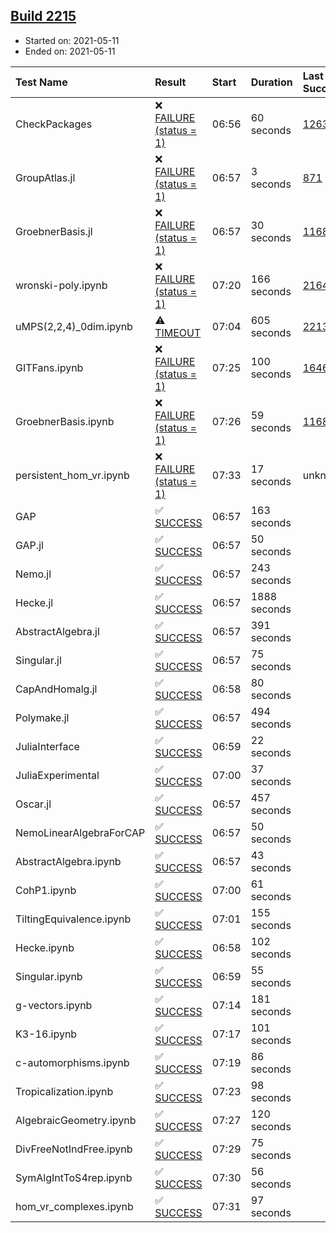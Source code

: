 ## [Build 2215](https://oscarci.mathematik.uni-kl.de/job/oscar-stable/2215/)

* Started on: 2021-05-11
* Ended on: 2021-05-11

| Test Name    | Result | Start | Duration | Last Success | First Failure |
|:-------------|:-------|:------|:---------|:-------------|:--------------|
| CheckPackages | ❌ [FAILURE (status = 1)](https://oscarci.mathematik.uni-kl.de/job/oscar-stable/2215/artifact/logs/build-2215/CheckPackages.log) | 06:56 | 60 seconds | [1263](https://oscarci.mathematik.uni-kl.de/job/oscar-stable/1263/) | [1264](https://oscarci.mathematik.uni-kl.de/job/oscar-stable/1264/) |
| GroupAtlas.jl | ❌ [FAILURE (status = 1)](https://oscarci.mathematik.uni-kl.de/job/oscar-stable/2215/artifact/logs/build-2215/GroupAtlas.jl.log) | 06:57 | 3 seconds | [871](https://oscarci.mathematik.uni-kl.de/job/oscar-stable/871/) | [872](https://oscarci.mathematik.uni-kl.de/job/oscar-stable/872/) |
| GroebnerBasis.jl | ❌ [FAILURE (status = 1)](https://oscarci.mathematik.uni-kl.de/job/oscar-stable/2215/artifact/logs/build-2215/GroebnerBasis.jl.log) | 06:57 | 30 seconds | [1168](https://oscarci.mathematik.uni-kl.de/job/oscar-stable/1168/) | [1169](https://oscarci.mathematik.uni-kl.de/job/oscar-stable/1169/) |
| wronski-poly.ipynb | ❌ [FAILURE (status = 1)](https://oscarci.mathematik.uni-kl.de/job/oscar-stable/2215/artifact/logs/build-2215/wronski-poly.ipynb.log) | 07:20 | 166 seconds | [2164](https://oscarci.mathematik.uni-kl.de/job/oscar-stable/2164/) | [2165](https://oscarci.mathematik.uni-kl.de/job/oscar-stable/2165/) |
| uMPS(2,2,4)_0dim.ipynb | ⚠ [TIMEOUT](https://oscarci.mathematik.uni-kl.de/job/oscar-stable/2215/artifact/logs/build-2215/uMPS-2-2-4-_0dim.ipynb.log) | 07:04 | 605 seconds | [2213](https://oscarci.mathematik.uni-kl.de/job/oscar-stable/2213/) | [2214](https://oscarci.mathematik.uni-kl.de/job/oscar-stable/2214/) |
| GITFans.ipynb | ❌ [FAILURE (status = 1)](https://oscarci.mathematik.uni-kl.de/job/oscar-stable/2215/artifact/logs/build-2215/GITFans.ipynb.log) | 07:25 | 100 seconds | [1646](https://oscarci.mathematik.uni-kl.de/job/oscar-stable/1646/) | [1647](https://oscarci.mathematik.uni-kl.de/job/oscar-stable/1647/) |
| GroebnerBasis.ipynb | ❌ [FAILURE (status = 1)](https://oscarci.mathematik.uni-kl.de/job/oscar-stable/2215/artifact/logs/build-2215/GroebnerBasis.ipynb.log) | 07:26 | 59 seconds | [1168](https://oscarci.mathematik.uni-kl.de/job/oscar-stable/1168/) | [1169](https://oscarci.mathematik.uni-kl.de/job/oscar-stable/1169/) |
| persistent_hom_vr.ipynb | ❌ [FAILURE (status = 1)](https://oscarci.mathematik.uni-kl.de/job/oscar-stable/2215/artifact/logs/build-2215/persistent_hom_vr.ipynb.log) | 07:33 | 17 seconds | unknown | unknown |
| GAP | ✅ [SUCCESS](https://oscarci.mathematik.uni-kl.de/job/oscar-stable/2215/artifact/logs/build-2215/GAP.log) | 06:57 | 163 seconds |  |  |
| GAP.jl | ✅ [SUCCESS](https://oscarci.mathematik.uni-kl.de/job/oscar-stable/2215/artifact/logs/build-2215/GAP.jl.log) | 06:57 | 50 seconds |  |  |
| Nemo.jl | ✅ [SUCCESS](https://oscarci.mathematik.uni-kl.de/job/oscar-stable/2215/artifact/logs/build-2215/Nemo.jl.log) | 06:57 | 243 seconds |  |  |
| Hecke.jl | ✅ [SUCCESS](https://oscarci.mathematik.uni-kl.de/job/oscar-stable/2215/artifact/logs/build-2215/Hecke.jl.log) | 06:57 | 1888 seconds |  |  |
| AbstractAlgebra.jl | ✅ [SUCCESS](https://oscarci.mathematik.uni-kl.de/job/oscar-stable/2215/artifact/logs/build-2215/AbstractAlgebra.jl.log) | 06:57 | 391 seconds |  |  |
| Singular.jl | ✅ [SUCCESS](https://oscarci.mathematik.uni-kl.de/job/oscar-stable/2215/artifact/logs/build-2215/Singular.jl.log) | 06:57 | 75 seconds |  |  |
| CapAndHomalg.jl | ✅ [SUCCESS](https://oscarci.mathematik.uni-kl.de/job/oscar-stable/2215/artifact/logs/build-2215/CapAndHomalg.jl.log) | 06:58 | 80 seconds |  |  |
| Polymake.jl | ✅ [SUCCESS](https://oscarci.mathematik.uni-kl.de/job/oscar-stable/2215/artifact/logs/build-2215/Polymake.jl.log) | 06:57 | 494 seconds |  |  |
| JuliaInterface | ✅ [SUCCESS](https://oscarci.mathematik.uni-kl.de/job/oscar-stable/2215/artifact/logs/build-2215/JuliaInterface.log) | 06:59 | 22 seconds |  |  |
| JuliaExperimental | ✅ [SUCCESS](https://oscarci.mathematik.uni-kl.de/job/oscar-stable/2215/artifact/logs/build-2215/JuliaExperimental.log) | 07:00 | 37 seconds |  |  |
| Oscar.jl | ✅ [SUCCESS](https://oscarci.mathematik.uni-kl.de/job/oscar-stable/2215/artifact/logs/build-2215/Oscar.jl.log) | 06:57 | 457 seconds |  |  |
| NemoLinearAlgebraForCAP | ✅ [SUCCESS](https://oscarci.mathematik.uni-kl.de/job/oscar-stable/2215/artifact/logs/build-2215/NemoLinearAlgebraForCAP.log) | 06:57 | 50 seconds |  |  |
| AbstractAlgebra.ipynb | ✅ [SUCCESS](https://oscarci.mathematik.uni-kl.de/job/oscar-stable/2215/artifact/logs/build-2215/AbstractAlgebra.ipynb.log) | 06:57 | 43 seconds |  |  |
| CohP1.ipynb | ✅ [SUCCESS](https://oscarci.mathematik.uni-kl.de/job/oscar-stable/2215/artifact/logs/build-2215/CohP1.ipynb.log) | 07:00 | 61 seconds |  |  |
| TiltingEquivalence.ipynb | ✅ [SUCCESS](https://oscarci.mathematik.uni-kl.de/job/oscar-stable/2215/artifact/logs/build-2215/TiltingEquivalence.ipynb.log) | 07:01 | 155 seconds |  |  |
| Hecke.ipynb | ✅ [SUCCESS](https://oscarci.mathematik.uni-kl.de/job/oscar-stable/2215/artifact/logs/build-2215/Hecke.ipynb.log) | 06:58 | 102 seconds |  |  |
| Singular.ipynb | ✅ [SUCCESS](https://oscarci.mathematik.uni-kl.de/job/oscar-stable/2215/artifact/logs/build-2215/Singular.ipynb.log) | 06:59 | 55 seconds |  |  |
| g-vectors.ipynb | ✅ [SUCCESS](https://oscarci.mathematik.uni-kl.de/job/oscar-stable/2215/artifact/logs/build-2215/g-vectors.ipynb.log) | 07:14 | 181 seconds |  |  |
| K3-16.ipynb | ✅ [SUCCESS](https://oscarci.mathematik.uni-kl.de/job/oscar-stable/2215/artifact/logs/build-2215/K3-16.ipynb.log) | 07:17 | 101 seconds |  |  |
| c-automorphisms.ipynb | ✅ [SUCCESS](https://oscarci.mathematik.uni-kl.de/job/oscar-stable/2215/artifact/logs/build-2215/c-automorphisms.ipynb.log) | 07:19 | 86 seconds |  |  |
| Tropicalization.ipynb | ✅ [SUCCESS](https://oscarci.mathematik.uni-kl.de/job/oscar-stable/2215/artifact/logs/build-2215/Tropicalization.ipynb.log) | 07:23 | 98 seconds |  |  |
| AlgebraicGeometry.ipynb | ✅ [SUCCESS](https://oscarci.mathematik.uni-kl.de/job/oscar-stable/2215/artifact/logs/build-2215/AlgebraicGeometry.ipynb.log) | 07:27 | 120 seconds |  |  |
| DivFreeNotIndFree.ipynb | ✅ [SUCCESS](https://oscarci.mathematik.uni-kl.de/job/oscar-stable/2215/artifact/logs/build-2215/DivFreeNotIndFree.ipynb.log) | 07:29 | 75 seconds |  |  |
| SymAlgIntToS4rep.ipynb | ✅ [SUCCESS](https://oscarci.mathematik.uni-kl.de/job/oscar-stable/2215/artifact/logs/build-2215/SymAlgIntToS4rep.ipynb.log) | 07:30 | 56 seconds |  |  |
| hom_vr_complexes.ipynb | ✅ [SUCCESS](https://oscarci.mathematik.uni-kl.de/job/oscar-stable/2215/artifact/logs/build-2215/hom_vr_complexes.ipynb.log) | 07:31 | 97 seconds |  |  |
